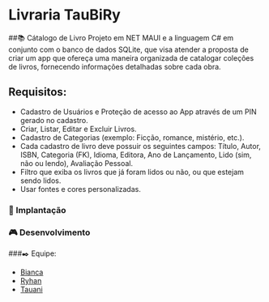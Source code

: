 # Livraria TauBiRy

 ##📚 Cátalogo de Livro
Projeto em NET MAUI e a linguagem C# em conjunto com o banco de dados SQLite, que visa atender a proposta de criar um app que ofereça uma maneira organizada de catalogar coleções de livros, fornecendo informações detalhadas sobre cada obra.
## Requisitos:
- Cadastro de Usuários e Proteção de acesso ao App através de um PIN gerado no cadastro.
- Criar, Listar, Editar e Excluir Livros.
- Cadastro de Categorias (exemplo: Ficção, romance, mistério, etc.).
- Cada cadastro de livro deve possuir os seguintes campos: Título, Autor, ISBN, Categoria (FK), Idioma, Editora,
Ano de Lançamento, Lido (sim, não ou lendo), Avaliação Pessoal.
- Filtro que exiba os livros que já foram lidos ou não, ou que estejam sendo lidos.
- Usar fontes e cores personalizadas.

### 🔨 Implantação 

### 🎮 Desenvolvimento

###✒️ Equipe:
- [Bianca](https://github.com/BiaCNtt)
- [Ryhan](https://github.com/ryhanclayver)
- [Tauani](https://github.com/TataVic) 


